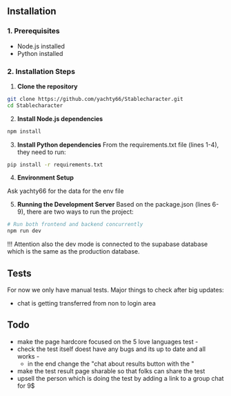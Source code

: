 ## Installation 

### 1. Prerequisites
- Node.js installed
- Python installed

### 2. Installation Steps

1. **Clone the repository**
```bash
git clone https://github.com/yachty66/Stablecharacter.git
cd Stablecharacter
```

2. **Install Node.js dependencies**
```bash
npm install
```

3. **Install Python dependencies**
From the requirements.txt file (lines 1-4), they need to run:
```bash
pip install -r requirements.txt
```

4. **Environment Setup**

Ask yachty66 for the data for the env file

5. **Running the Development Server**
Based on the package.json (lines 6-9), there are two ways to run the project:

```bash
# Run both frontend and backend concurrently
npm run dev
```

!!! Attention also the dev mode is connected to the supabase database which is the same as the production database.

## Tests

For now we only have manual tests. Major things to check after big updates:
 
- chat is getting transferred from non to login area

## Todo 

- make the page hardcore focused on the 5 love languages test - 
- check the test itself doest have any bugs and its up to date and all works -
    - in the end change the "chat about results button with the "
- make the test result page sharable so that folks can share the test
- upsell the person which is doing the test by adding a link to a group chat for 9$ 

